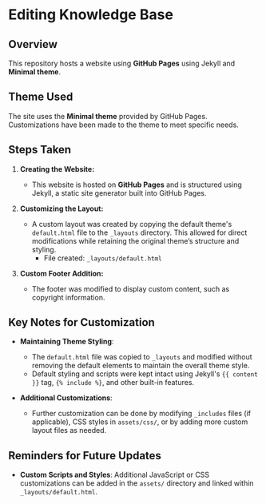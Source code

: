 # Editing Knowledge Base
## Overview
This repository hosts a website using **GitHub Pages** using Jekyll and **Minimal theme**.

## Theme Used
The site uses the **Minimal theme** provided by GitHub Pages. Customizations have been made to the theme to meet specific needs.

## Steps Taken

1. **Creating the Website:**
   - This website is hosted on **GitHub Pages** and is structured using Jekyll, a static site generator built into GitHub Pages.

2. **Customizing the Layout:**
   - A custom layout was created by copying the default theme's `default.html` file to the `_layouts` directory. This allowed for direct modifications while retaining the original theme’s structure and styling.
     - File created: `_layouts/default.html`

3. **Custom Footer Addition:**
   - The footer was modified to display custom content, such as copyright information.

## Key Notes for Customization

- **Maintaining Theme Styling**:
  - The `default.html` file was copied to `_layouts` and modified without removing the default elements to maintain the overall theme style.
  - Default styling and scripts were kept intact using Jekyll's `{{ content }}` tag, `{% include %}`, and other built-in features.
  
- **Additional Customizations**:
  - Further customization can be done by modifying `_includes` files (if applicable), CSS styles in `assets/css/`, or by adding more custom layout files as needed.

## Reminders for Future Updates

- **Custom Scripts and Styles**: Additional JavaScript or CSS customizations can be added in the `assets/` directory and linked within `_layouts/default.html`.
